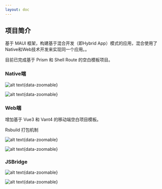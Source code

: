 ```yaml
---
layout: doc
---
```


## 项目简介 ##

基于 MAUI 框架，构建基于混合开发（即Hybrid App）模式的应用，混合使用了Native和Web技术开发来实现同一个应用。。

目前已完成基于 Prism 和 Shell Route 的空白模板项目。

### Native端 ###

<div class="grid grid-cols-3 gap-4">

![alt text](/images/cmono-QQ图片20240704154723.png){data-zoomable}

![alt text](/images/cmono-QQ截图20240704154955.png){data-zoomable}

</div>

### Web端 ###

增加基于 Vue3 和 Vant4 的移动端空白项目模板。

Rsbuild 打包机制

<div class="grid grid-cols-2 gap-4">

![alt text](/images/cmono-QQ图片20240702164208.png){data-zoomable}

![alt text](/images/cmono-QQ图片20240702164215.png){data-zoomable}

</div>

### JSBridge ###

<div class="grid grid-cols-2 gap-4">

![alt text](/images/cmono-QQ图片20240703163357.png){data-zoomable}

![alt text](/images/cmono-QQ截图20240704155118.png){data-zoomable}

</div>
